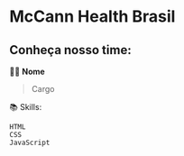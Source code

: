 # McCann Health Brasil

## Conheça nosso time:

👨‍💻 **Nome**
> Cargo

📚 Skills: 
```
HTML
CSS
JavaScript
```
